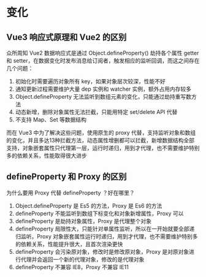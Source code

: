 # 变化

## Vue3 响应式原理和 Vue2 的区别
众所周知 Vue2 数据响应式是通过 Object.defineProperty() 劫持各个属性 getter 和 setter，在数据变化时发布消息给订阅者，触发相应的监听回调，而这之间存在几个问题：

1. 初始化时需要遍历对象所有 key，如果对象层次较深，性能不好
2. 通知更新过程需要维护大量 dep 实例和 watcher 实例，额外占用内存较多
3. Object.defineProperty 无法监听到数组元素的变化，只能通过劫持重写数方法
4. 动态新增，删除对象属性无法拦截，只能用特定 set/delete API 代替
5. 不支持 Map、Set 等数据结构

而在 Vue3 中为了解决这些问题，使用原生的 proxy 代替，支持监听对象和数组的变化，并且多达13种拦截方法，动态属性增删都可以拦截，新增数据结构全部支持，对象嵌套属性只代理第一层，运行时递归，用到才代理，也不需要维护特别多的依赖关系，性能取得很大进步


## defineProperty 和 Proxy 的区别
为什么要用 Proxy 代替 defineProperty ？好在哪里？

1. Object.defineProperty 是 Es5 的方法，Proxy 是 Es6 的方法
2. defineProperty 不能监听到数组下标变化和对象新增属性，Proxy 可以
3. defineProperty 是劫持对象属性，Proxy 是代理整个对象
4. defineProperty 局限性大，只能针对单属性监听，所以在一开始就要全部递归监听。Proxy 对象嵌套属性运行时递归，用到才代理，也不需要维护特别多的依赖关系，性能提升很大，且首次渲染更快
5. defineProperty 会污染原对象，修改时是修改原对象，Proxy 是对原对象进行代理并会返回一个新的代理对象，修改的是代理对象
6. defineProperty 不兼容 IE8，Proxy 不兼容 IE11
